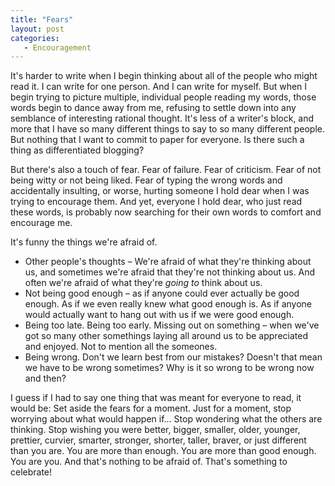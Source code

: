 ```yaml
---
title: "Fears"
layout: post
categories:
   - Encouragement
---
```

It&#39;s harder to write when I begin thinking about all of the people who might read it. I can write for one person. And I can write for myself. But when I begin trying to picture multiple, individual people reading my words, those words begin to dance away from me, refusing to settle down into any semblance of interesting rational thought. It&#39;s less of a writer&#39;s block, and more that I have so many different things to say to so many different people. But nothing that I want to commit to paper for everyone. Is there such a thing as differentiated blogging?

But there&#39;s also a touch of fear. Fear of failure. Fear of criticism. Fear of not being witty or not being liked. Fear of typing the wrong words and accidentally insulting, or worse, hurting someone I hold dear when I was trying to encourage them. And yet, everyone I hold dear, who just read these words, is probably now searching for their own words to comfort and encourage me.

It&#39;s funny the things we&#39;re afraid of.

- Other people&#39;s thoughts – We&#39;re afraid of what they&#39;re thinking about us, and sometimes we&#39;re afraid that they&#39;re not thinking about us. And often we&#39;re afraid of what they&#39;re _going to_ think about us.
- Not being good enough – as if anyone could ever actually be good enough. As if we even really knew what good enough is. As if anyone would actually want to hang out with us if we were good enough.
- Being too late. Being too early. Missing out on something – when we&#39;ve got so many other somethings laying all around us to be appreciated and enjoyed. Not to mention all the someones.
- Being wrong. Don&#39;t we learn best from our mistakes? Doesn&#39;t that mean we have to be wrong sometimes? Why is it so wrong to be wrong now and then?

I guess if I had to say one thing that was meant for everyone to read, it would be: Set aside the fears for a moment. Just for a moment, stop worrying about what would happen if… Stop wondering what the others are thinking. Stop wishing you were better, bigger, smaller, older, younger, prettier, curvier, smarter, stronger, shorter, taller, braver, or just different than you are. You are more than enough. You are more than good enough. You are you. And that&#39;s nothing to be afraid of. That&#39;s something to celebrate!
